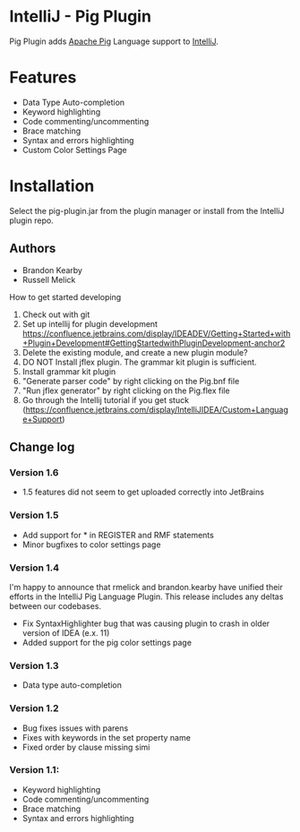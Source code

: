 # IntelliJ - Pig Plugin
Pig Plugin adds [Apache Pig](http://pig.apache.org/) Language support to [IntelliJ](http://www.jetbrains.com/idea/).

# Features
* Data Type Auto-completion
* Keyword highlighting
* Code commenting/uncommenting
* Brace matching
* Syntax and errors highlighting
* Custom Color Settings Page

# Installation
Select the pig-plugin.jar from the plugin manager or install from the IntelliJ plugin repo.

## Authors
* Brandon Kearby
* Russell Melick

How to get started developing
1. Check out with git
1. Set up intellij for plugin development https://confluence.jetbrains.com/display/IDEADEV/Getting+Started+with+Plugin+Development#GettingStartedwithPluginDevelopment-anchor2
1. Delete the existing module, and create a new plugin module?
1. DO NOT Install jflex plugin.  The grammar kit plugin is sufficient.
1. Install grammar kit plugin
1. "Generate parser code" by right clicking on the Pig.bnf file
1. "Run jflex generator" by right clicking on the Pig.flex file
1. Go through the Intellij tutorial if you get stuck (https://confluence.jetbrains.com/display/IntelliJIDEA/Custom+Language+Support)


## Change log

### Version 1.6
* 1.5 features did not seem to get uploaded correctly into JetBrains

### Version 1.5
* Add support for * in REGISTER and RMF statements
* Minor bugfixes to color settings page

### Version 1.4
I'm happy to announce that rmelick and brandon.kearby have unified their efforts in the IntelliJ Pig Language Plugin. This release includes any deltas between our codebases.

* Fix SyntaxHighlighter bug that was causing plugin to crash in older version of IDEA (e.x. 11)
* Added support for the pig color settings page

### Version 1.3
* Data type auto-completion

### Version 1.2
* Bug fixes issues with parens
* Fixes with keywords in the set property name
* Fixed order by clause missing simi

### Version 1.1:
* Keyword highlighting
* Code commenting/uncommenting
* Brace matching
* Syntax and errors highlighting
